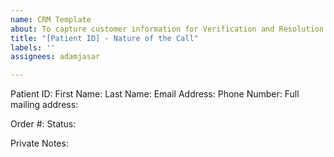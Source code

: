 ```yaml
---
name: CRM Template
about: To capture customer information for Verification and Resolution purposes
title: "[Patient ID] - Nature of the Call"
labels: ''
assignees: adamjasar

---
```


Patient ID:
First Name:
Last Name:
Email Address:
Phone Number:
Full mailing address: 

Order #: 
Status:

Private Notes:
